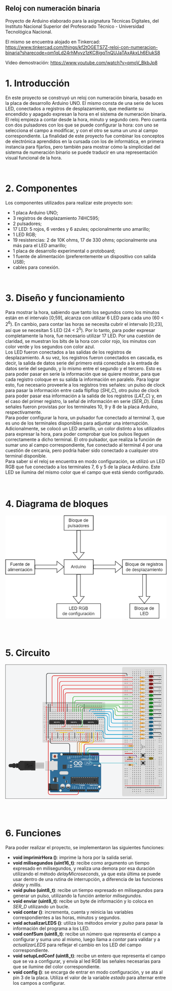 ## Reloj con numeración binaria

Proyecto de Arduino elaborado para la asignatura Técnicas Digitales, del Instituto Nacional Superior del Profesorado Técnico - Universidad Tecnológica Nacional.

El mismo se encuentra alojado en Tinkercad:  
https://www.tinkercad.com/things/kf2tOGETS7Z-reloj-con-numeracion-binaria?sharecode=pm1qLd24rhMyvz1zKC8jgqTnQUJaTAxAkxLh6ElukS8  

Video demostración: https://www.youtube.com/watch?v=pmoV_BkbJp8  
  
# 1. Introducción
En este proyecto se construyó un reloj con numeración binaria, basado en la placa de desarrollo Arduino UNO. El mismo consta de una serie de luces LED, conectados a registros de desplazamiento, que mediante su encendido y apagado expresan la hora en el sistema de numeración binaria.
El reloj empieza a contar desde la hora, minuto y segundo cero. Pero cuenta con dos pulsadores con los que se puede configurar la hora: con uno se selecciona el campo a modificar, y con el otro se suma un uno al campo correspondiente.
La finalidad de este proyecto fue combinar los conceptos de electrónica aprendidos en la cursada con los de informática, en primera instancia para fijarlos, pero también para mostrar cómo la simplicidad del sistema de numeración binario se puede traducir en una representación visual funcional de la hora.

<br>

# 2. Componentes
Los componentes utilizados para realizar este proyecto son:
- 1 placa Arduino UNO;
- 3 registros de desplazamiento 74HC595;
- 2 pulsadores;
- 17 LED: 5 rojos, 6 verdes y 6 azules; opcionalmente uno amarillo;
- 1 LED RGB;
- 19 resistencias: 2 de 10K ohms, 17 de 330 ohms; opcionalmente una más para el LED amarillo;
- 1 placa de desarrollo experimental o protoboard;
- 1 fuente de alimentación (preferentemente un dispositivo con salida USB);
- cables para conexión.  

<br>

# 3. Diseño y funcionamiento
Para mostrar la hora, sabiendo que tanto los segundos como los minutos están en el intervalo [0;59], alcanza con utilizar 6 LED para cada uno (60 < 2<sup>6</sup>). En cambio, para contar las horas se necesita cubrir el intervalo [0;23], así que se necesitan 5 LED (24 < 2<sup>5</sup>). Por lo tanto, para poder expresar completamente la hora, fue necesario utilizar 17 LED. Por una cuestión de claridad, se muestran los bits de la hora con color rojo, los minutos con color verde y los segundos con color azul.  
Los LED fueron conectados a las salidas de los registros de desplazamiento. A su vez, los registros fueron conectados en cascada, es decir, la salida de datos serie del primero está conectado a la entrada de datos serie del segundo, y lo mismo entre el segundo y el tercero. Esto es para poder pasar en serie la información que se quiere mostrar, para que cada registro coloque en su salida la información en paralelo. Para lograr esto, fue necesario proveerle a los registros tres señales: un pulso de clock para pasar la información entre cada flipflop (*SHI_C*), otro pulso de clock para poder pasar esa información a la salida de los registros (*LAT_C*) y, en el caso del primer registro, la señal de información en serie (*SER_D*). Estas señales fueron provistas por los terminales 10, 9 y 8 de la placa Arduino, respectivamente.  
Para poder configurar la hora, un pulsador fue conectado al terminal 3, que es uno de los terminales disponibles para adjuntar una interrupción. Adicionalmente, se colocó un LED amarillo, un color distinto a los utilizados para expresar la hora, para poder comprobar que los pulsos lleguen correctamente a dicho terminal. El otro pulsador, que realiza la función de sumar uno al campo correspondiente, fue conectado al terminal 4 por una cuestión de cercanía, pero podría haber sido conectado a cualquier otro terminal disponible.  
Para saber si el reloj se encuentra en modo configuración, se utilizó un LED RGB que fue conectado a los terminales 7, 6 y 5 de la placa Arduino. Este LED se ilumina del mismo color que el campo que está siendo configurado.  
<br><br>

# 4. Diagrama de bloques

<img title = "Diagrama de bloques" alt = "Imagen de diagrama de bloques" src = "bloques.png" >

<br><br>

# 5. Circuito

<img title = "Circuito" alt = "Imagen de circuito" src = "circuito.png" >

<br><br>

# 6. Funciones  
Para poder realizar el proyecto, se implementaron las siguientes funciones:  
- **void imprimirHora ()**: imprime la hora por la salida serial.
- **void milisegundos (uint16_t)**:  recibe como argumento un tiempo expresado en milisegundos, y realiza una demora por esa duración utilizando el método *delayMicroseconds*, ya que esta última se puede usar dentro de una rutina de interrupción, a diferencia de las funciones *delay* y *millis*.
- **void pulso (uint8_t)**: recibe un tiempo expresado en milisegundos para generar un pulso, utilizando la función anterior *milisegundos*.
- **void enviar (uint8_t)**: recibe un byte de información y lo coloca en *SER_D* utilizando un bucle.
- **void contar ()**: incrementa, cuenta y reinicia las variables correspondientes a las horas, minutos y segundos.
- **void actualizarLEDS ()**: utiliza los métodos *enviar* y *pulso* para pasar la información del programa a los LED.
- **void confSum (uint8_t)**: recibe un número que representa el campo a configurar y suma uno al mismo, luego llama a *contar* para validar y a *actualizarLEDS* para reflejar el cambio en los LED del campo correspondiente.
- **void setupLedConf (uint8_t)**: recibe un entero que representa el campo que se va a configurar, y envía al led RGB las señales necesarias para que se ilumine del color correspondiente.
- **void config ()**: se encarga de entrar en modo configuración, y se ata al pin 3 de la placa. Utiliza el valor de la variable *estado* para alternar entre los campos a configurar.